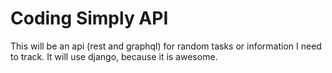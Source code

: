 # Coding Simply API

This will be an api (rest and graphql) for random tasks or 
information I need to track. It will use django, because it
is awesome.